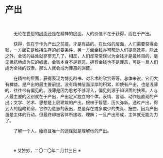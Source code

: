 # 产出

&emsp;&emsp;

&emsp;&emsp;无论在世俗的层面还是在精神的层面，人的价值不在于获得，而在于产出。

&emsp;&emsp;获得，仅在于作为产出之前提，才是有益的。在世俗的层面，人们需要获得金钱，一方面它是维持生存的必要条件，另一方面金钱亦可帮助人们提高效率。除此之外，金钱的益处就寥寥无几了，相反，人们却常常误以为金钱才是最终目的，毫无抵抗地成为它的奴隶。金钱本身不是罪恶，拥有金钱也不是罪恶，可是一旦人们成为金钱的奴隶，那么人就会成为罪恶的渊薮。

&emsp;&emsp;在精神的层面，获得表现为博览群书、对艺术的欣赏等等。总体来说，它们大有裨益，是产出的最主要前提。没有精神层面深厚的积累，即使有产出，也是浅薄的、往往带有偏见的。浅薄是因为思考不够深入，偏见则源于知识面的狭窄。人与人最主要的区别就在于产出，产出定义独立的个体。表情、言语、动作是直观的产出；文学、艺术、思想是上层建筑的产出，根植于智慧，历久弥新。通过产出，得到人的粗略轮廓，它作为意志的表出，总是存在或多或少的失真、扭曲，因为产出虽是主体的行动，但最终却被客体所接收、理解；一旦产出形成，主体就无能为力了。

&emsp;&emsp;了解一个人，始终且唯一的途径就是理解他的产出。

&emsp;&emsp;

&emsp;&emsp;※ 艾妙妙，二〇二〇年二月廿三日 ※